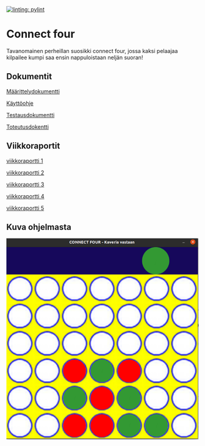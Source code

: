 [![linting: pylint](https://img.shields.io/badge/linting-pylint-yellowgreen)](https://github.com/PyCQA/pylint)
# Connect four 
Tavanomainen perheillan suosikki connect four, jossa kaksi pelaajaa kilpailee kumpi saa ensin nappuloistaan neljän suoran! 

## Dokumentit
[Määrittelydokumentti](https://github.com/seppaemi/tiralabra-s2022/blob/main/Dokumentaatio/m%C3%A4%C3%A4rittelydokumentti.md)

[Käyttöohje](https://github.com/seppaemi/tiralabra-s2022/blob/main/Dokumentaatio/k%C3%A4ytt%C3%B6ohje.md)

[Testausdokumentti](https://github.com/seppaemi/tiralabra-s2022/blob/main/Dokumentaatio/testausdokumentti.md)

[Toteutusdokentti](https://github.com/seppaemi/tiralabra-s2022/blob/main/Dokumentaatio/toteutusdokumentti.md)

## Viikkoraportit
[viikkoraportti 1](https://github.com/seppaemi/tiralabra-s2022/blob/main/Dokumentaatio/Viikkoraportit/viikkoraportti_1.md)

[viikkoraportti 2](https://github.com/seppaemi/tiralabra-s2022/blob/main/Dokumentaatio/Viikkoraportit/viikkoraportti_2.md)

[viikkoraportti 3](https://github.com/seppaemi/tiralabra-s2022/blob/main/Dokumentaatio/Viikkoraportit/viikkoraportti_3.md)

[viikkoraportti 4](https://github.com/seppaemi/tiralabra-s2022/blob/main/Dokumentaatio/Viikkoraportit/viikkoraportti_4.md)

[viikkoraportti 5](https://github.com/seppaemi/tiralabra-s2022/blob/main/Dokumentaatio/Viikkoraportit/viikkoraportti_5.md)

## Kuva ohjelmasta
![connectfour](https://github.com/seppaemi/tiralabra-s2022/blob/main/Dokumentaatio/kuvat/connectfour_friend.png)
